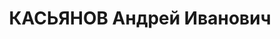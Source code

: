 ---
title: КАСЬЯНОВ Андрей Иванович
description: "Род. в 1893, г. Люблин, русская. Проживал: Челябинская обл., г. Златоуст.\
  \ Арт. 254 стр. полк, начальник \n  Арестован 05.09.1937. Приговор: 28.12.1937 –\
  \ ВМН. Расстрелян 28.12.1937"
---